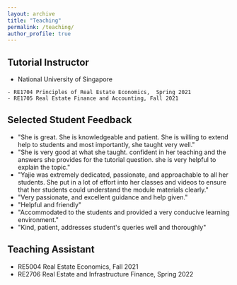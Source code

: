 ```yaml
---
layout: archive
title: "Teaching"
permalink: /teaching/
author_profile: true
---
```


## Tutorial Instructor
- National University of Singapore
<!-- | Course                                          | Term          |
|-------------------------------------------------|---------------|
| RE1704 Principles of Real Estate Economics      | Spring 2021   |
| RE1705 Real Estate Finance and Accounting       | Fall 2021     |
| RE2706 Real Estate and Infrastructure Finance   | Spring 2022   | -->
    - RE1704 Principles of Real Estate Economics,  Spring 2021
    - RE1705 Real Estate Finance and Accounting, Fall 2021

## Selected Student Feedback

- "She is great. She is knowledgeable and patient. She is willing to extend help to students and most importantly, she taught very well."
- "She is very good at what she taught. confident in her teaching and the answers she provides for the tutorial question. she is very helpful to explain the topic."
- "Yajie was extremely dedicated, passionate, and approachable to all her students. She put in a lot of effort into her classes and videos to ensure that her students could understand the module materials clearly."
- "Very passionate, and excellent guidance and help given."
- "Helpful and friendly"
- "Accommodated to the students and provided a very conducive learning environment."
- "Kind, patient, addresses student's queries well and thoroughly"

<!-- ## Dissertation Advising

- Ms. Neo, "Unveiling the Connection between Regional Centers and Private Residential Property Prices"
- Ms. Teng, "Impact of High-speed Rail Cancellation on Property Prices: A Study on the Singapore-Kuala Lumpur High Speed Rail" -->

## Teaching Assistant

* RE5004 Real Estate Economics, Fall 2021
* RE2706 Real Estate and Infrastructure Finance, Spring 2022
